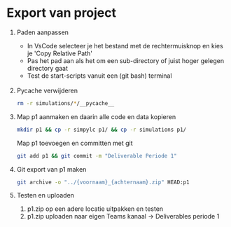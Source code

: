 # Export van project

<ol>

<li>

Paden aanpassen

<ul>

<li>In VsCode selecteer je het bestand met de rechtermuisknop en kies je 'Copy Relative Path'</li>
<li>Pas het pad aan als het om een sub-directory of juist hoger gelegen directory gaat</li>
<li>Test de start-scripts vanuit een (git bash) terminal</li>

</ul>

</li>
<br>

<li>
Pycache verwijderen

```bash
rm -r simulations/*/__pycache__
```
</li>

<li> 
Map p1 aanmaken en daarin alle code en data kopieren

```bash
mkdir p1 && cp -r simpylc p1/ && cp -r simulations p1/
```

Map p1 toevoegen en committen met git

```bash
git add p1 && git commit -m "Deliverable Periode 1"
```

</li>

<li>

Git export van p1 maken

```bash
git archive -o "../{voornaam}_{achternaam}.zip" HEAD:p1
```

</li>

<li>

Testen en uploaden

<ol>

<li>p1.zip op een adere locatie uitpakken en testen</li>

<li>p1.zip uploaden naar eigen Teams kanaal -> Deliverables periode 1

</li>

</ol>